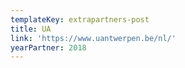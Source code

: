 ```yaml
---
templateKey: extrapartners-post
title: UA
link: 'https://www.uantwerpen.be/nl/'
yearPartner: 2018
---
```


